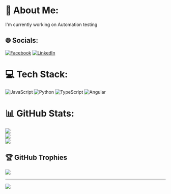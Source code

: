 # 💫 About Me:
I'm currently working on Automation testing


## 🌐 Socials:
[![Facebook](https://img.shields.io/badge/Facebook-%231877F2.svg?logo=Facebook&logoColor=white)](https://facebook.com/https://www.facebook.com/profile.php?id=100004177723902) [![LinkedIn](https://img.shields.io/badge/LinkedIn-%230077B5.svg?logo=linkedin&logoColor=white)](https://linkedin.com/in/https://www.linkedin.com/in/amin-miladi/) 

# 💻 Tech Stack:
![JavaScript](https://img.shields.io/badge/javascript-%23323330.svg?style=for-the-badge&logo=javascript&logoColor=%23F7DF1E) ![Python](https://img.shields.io/badge/python-3670A0?style=for-the-badge&logo=python&logoColor=ffdd54) ![TypeScript](https://img.shields.io/badge/typescript-%23007ACC.svg?style=for-the-badge&logo=typescript&logoColor=white) ![Angular](https://img.shields.io/badge/angular-%23DD0031.svg?style=for-the-badge&logo=angular&logoColor=white)
# 📊 GitHub Stats:
![](https://github-readme-stats.vercel.app/api?username=Amiin29&theme=dark&hide_border=false&include_all_commits=false&count_private=false)<br/>
![](https://github-readme-streak-stats.herokuapp.com/?user=Amiin29&theme=dark&hide_border=false)<br/>
![](https://github-readme-stats.vercel.app/api/top-langs/?username=Amiin29&theme=dark&hide_border=false&include_all_commits=false&count_private=false&layout=compact)

## 🏆 GitHub Trophies
![](https://github-profile-trophy.vercel.app/?username=Amiin29&theme=radical&no-frame=false&no-bg=true&margin-w=4)

---
[![](https://visitcount.itsvg.in/api?id=Amiin29&icon=0&color=0)](https://visitcount.itsvg.in)

<!-- Proudly created with GPRM ( https://gprm.itsvg.in ) -->
